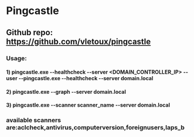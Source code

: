 # Pingcastle

## Github repo: https://github.com/vletoux/pingcastle

### Usage:

#### 1) pingcastle.exe --healthcheck --server <DOMAIN_CONTROLLER_IP> --user <USERNAME> --pingcastle.exe --healthcheck --server domain.local

#### 2) pingcastle.exe --graph --server domain.local

#### 3) pingcastle.exe --scanner scanner_name --server domain.local

### available scanners are:aclcheck,antivirus,computerversion,foreignusers,laps_b

